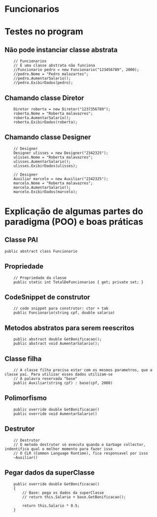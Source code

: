 # Funcionarios

# Testes no program

## Não pode instanciar classe abstrata
```
    // Funcionarios
    // É uma classe abstrata não funciona
    //Funcionario pedro = new Funcionario("123456789", 2000);
    //pedro.Nome = "Pedro malazartes";
    //pedro.AumentarSalario();
    //pedro.ExibirDados(pedro);
```
## Chamando classe Diretor
```
    Diretor roberta = new Diretor("1237356789");
    roberta.Nome = "Roberta malavazres";
    roberta.AumentarSalario();
    roberta.ExibirDados(roberta);
```
## Chamando classe Designer
```
    // Designer
    Designer ulisses = new Designer("2342325");
    ulisses.Nome = "Roberta malavazres";
    ulisses.AumentarSalario();
    ulisses.ExibirDados(ulisses);

    // Designer
    Auxiliar marcelo = new Auxiliar("2342325");
    marcelo.Nome = "Roberta malavazres";
    marcelo.AumentarSalario();
    marcelo.ExibirDados(marcelo);
```

# Explicação de algumas partes do paradigma (POO) e boas práticas

## Classe PAI
```
public abstract class Funcionario
```

## Propriedade
```
    // Propriedade da classe
    public static int TotalDeFuncionarios { get; private set; }
```

## CodeSnippet de construtor
```
    // code snippet para construtor: ctor + tab
    public Funcionario(string cpf, double salario)
```

## Metodos abstratos para serem reescritos
```
    public abstract double GetBonificacao();
    public abstract void AumentarSalario();
```

## Classe filha
```
    // A classe filha precisa estar com os mesmos parametros, que a classe pai. Para utilizar esses dados utilizam-se
    // A palavra reservada "base"
    public Auxiliar(string cpf) : base(cpf, 2000)
```

## Polimorfismo
```
    public override double GetBonificacao()
    public override void AumentarSalario()
```
## Destrutor
```
    // Destrutor
    // O metodo destrutor só executa quando o Garbage collector, indentifica qual o melhor momento para fazer isso
    // O CLR (Common Language Runtime), fica responsavel por isso
    ~Auxiliar()
```

## Pegar dados da superClasse
```
    public override double GetBonificacao()
    {
        // Base: pega os dados da superClasse
        // return this.Salario + base.GetBonificacao();

        return this.Salario * 0.5;
    }
```
